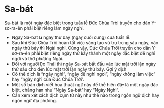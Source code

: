 # Sa-bát

Sa-bát là một ngày đặc biệt trong tuần lễ Đức Chúa Trời truyền cho dân Y-sơ-ra-ên phải biệt riêng làm ngày nghỉ.
- Ngày Sa-bát là ngày thứ bảy (ngày cuối cùng) của tuần lễ. 
- Sau khi Đức Chúa Trời hoàn tất việc sáng tạo vũ trụ trong sáu ngày, vào ngày thứ bảy thì Ngài nghỉ. Cũng vậy, Đức Chúa Trời truyền cho dân Y-sơ-ra-ên phải biệt riêng ngày thứ bảy thành một ngày đặc biệt để nghỉ ngơi và thờ phượng Ngài. 
- Đối với người Do Thái thì ngày Sa-bát bắt đầu vào lúc mặt trời lặn ngày thứ sáu cho đến lúc mặt trời lặn ngày thứ bảy. 
Gợi ý dịch 
- Có thể dịch là “ngày nghỉ”, “ngày để nghỉ ngơi”, “ngày không làm việc” hay “ngày nghỉ của Đức Chúa Trời”. 
- Một số bản dịch viết hoa thuật ngữ này để thể hiên đây là một ngày đặc biệt, chằng hạn như “Ngày Sa-bát” hay “Ngày Nghỉ”. 
- Cần xem xét cách dịch cụm từ này như thế nào trong ngôn ngữ dịch hay ngôn ngữ địa phương.

